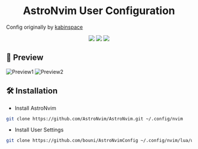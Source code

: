 <h1 align="center">AstroNvim User Configuration</h1>

Config originally by [kabinspace](https://github.com/kabinspace/AstroNvim_user)

<div align="center">
<img src="https://img.shields.io/github/last-commit/bouni/AstroNvimConfig?style=for-the-badge&logo=github&color=a6da95&logoColor=D9E0EE&labelColor=302D41"/>
<img src="https://img.shields.io/github/repo-size/bouni/AstroNvimConfig?style=for-the-badge&logo=dropbox&color=7dc4e4&logoColor=D9E0EE&labelColor=302D41"/>
<img src="https://img.shields.io/github/license/bouni/AstroNvimConfig?style=for-the-badge&logo=powerpages&color=cba6f7&logoColor=D9E0EE&labelColor=302D41"/>
</div>

## 🌟 Preview

![Preview1](https://github.com/kabinspace/AstroNvim_user/blob/master/.github/assets/overview.png)
![Preview2](https://github.com/kabinspace/AstroNvim_user/blob/master/.github/assets/vertsplit.png)

## 🛠 Installation

- Install AstroNvim

```sh
git clone https://github.com/AstroNvim/AstroNvim.git ~/.config/nvim
```

- Install User Settings

```sh
git clone https://github.com/bouni/AstroNvimConfig ~/.config/nvim/lua/user
```
